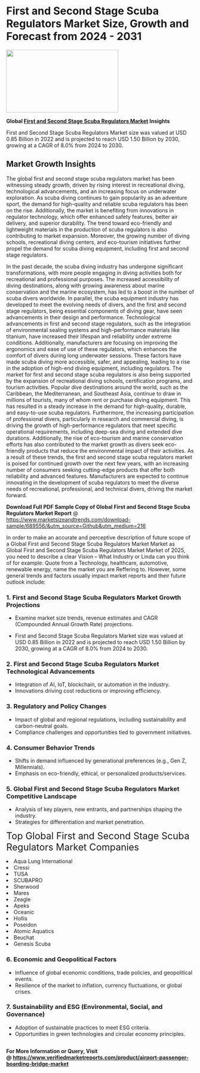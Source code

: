 <H1>First and Second Stage Scuba Regulators Market Size, Growth and Forecast from 2024 - 2031</H1><img class="aligncenter size-medium wp-image-584254" src="https://thirdeyenews.in/wp-content/uploads/2024/09/Global-Market-Research-300x168.jpeg" alt="" width="300" height="168" /><p><strong>Global&nbsp;<a href="https://www.marketsizeandtrends.com/download-sample/689556/&amp;utm_source=Github&utm_medium=216">First and Second Stage Scuba Regulators Market</a> Insights</strong></p><p>First and Second Stage Scuba Regulators Market size was valued at USD 0.85 Billion in 2022 and is projected to reach USD 1.50 Billion by 2030, growing at a CAGR of 8.0% from 2024 to 2030.</p><p><h2>Market Growth Insights</h2> <p>The global first and second stage scuba regulators market has been witnessing steady growth, driven by rising interest in recreational diving, technological advancements, and an increasing focus on underwater exploration. As scuba diving continues to gain popularity as an adventure sport, the demand for high-quality and reliable scuba regulators has been on the rise. Additionally, the market is benefiting from innovations in regulator technology, which offer enhanced safety features, better air delivery, and superior durability. The trend toward eco-friendly and lightweight materials in the production of scuba regulators is also contributing to market expansion. Moreover, the growing number of diving schools, recreational diving centers, and eco-tourism initiatives further propel the demand for scuba diving equipment, including first and second stage regulators. </p> <p>In the past decade, the scuba diving industry has undergone significant transformations, with more people engaging in diving activities both for recreational and professional purposes. The increased accessibility of diving destinations, along with growing awareness about marine conservation and the marine ecosystem, has led to a boost in the number of scuba divers worldwide. In parallel, the scuba equipment industry has developed to meet the evolving needs of divers, and the first and second stage regulators, being essential components of diving gear, have seen advancements in their design and performance. Technological advancements in first and second stage regulators, such as the integration of environmental sealing systems and high-performance materials like titanium, have increased their lifespan and reliability under extreme conditions. Additionally, manufacturers are focusing on improving the ergonomics and ease of use of these regulators, which enhances the comfort of divers during long underwater sessions. These factors have made scuba diving more accessible, safer, and appealing, leading to a rise in the adoption of high-end diving equipment, including regulators. The market for first and second stage scuba regulators is also being supported by the expansion of recreational diving schools, certification programs, and tourism activities. Popular dive destinations around the world, such as the Caribbean, the Mediterranean, and Southeast Asia, continue to draw in millions of tourists, many of whom rent or purchase diving equipment. This has resulted in a steady increase in the demand for high-quality, durable, and easy-to-use scuba regulators. Furthermore, the increasing participation of professional divers, particularly in research and commercial diving, is driving the growth of high-performance regulators that meet specific operational requirements, including deep-sea diving and extended dive durations. Additionally, the rise of eco-tourism and marine conservation efforts has also contributed to the market growth as divers seek eco-friendly products that reduce the environmental impact of their activities. As a result of these trends, the first and second stage scuba regulators market is poised for continued growth over the next few years, with an increasing number of consumers seeking cutting-edge products that offer both reliability and advanced features. Manufacturers are expected to continue innovating in the development of scuba regulators to meet the diverse needs of recreational, professional, and technical divers, driving the market forward. </p><p><span class=""><strong>Download Full PDF Sample Copy of Global First and Second Stage Scuba Regulators Market Report</strong> @ <a href="https://www.marketsizeandtrends.com/download-sample/689556/&amp;utm_source=Github&utm_medium=216" target="_blank">https://www.marketsizeandtrends.com/download-sample/689556/&amp;utm_source=Github&utm_medium=216</a></span></p><p>In order to make an accurate and perceptive description of future scope of a Global&nbsp;First and Second Stage Scuba Regulators Market Market as Global&nbsp;First and Second Stage Scuba Regulators Market Market of 2025, you need to describe a clear Vision &ndash; What Industry or Linda can you think of for example: Quote from a Technology, healthcare, automotive, renewable energy, name the market you are Reffering to. However, some general trends and factors usually impact market reports and their future outlook include:</p><h3>1.&nbsp;<strong>First and Second Stage Scuba Regulators Market Growth Projections</strong></h3><ul><li>Examine market size trends, revenue estimates and CAGR (Compounded Annual Growth Rate) projections.</li><li><p>First and Second Stage Scuba Regulators Market size was valued at USD 0.85 Billion in 2022 and is projected to reach USD 1.50 Billion by 2030, growing at a CAGR of 8.0% from 2024 to 2030.</p></li></ul><h3>2.&nbsp;<strong>First and Second Stage Scuba Regulators Market Technological Advancements</strong></h3><ul><li>Integration of AI, IoT, blockchain, or automation in the industry.</li><li>Innovations driving cost reductions or improving efficiency.</li></ul><h3>3.&nbsp;<strong>Regulatory and Policy Changes</strong></h3><ul><li>Impact of global and regional regulations, including sustainability and carbon-neutral goals.</li><li>Compliance challenges and opportunities tied to government initiatives.</li></ul><h3>4.&nbsp;<strong>Consumer Behavior Trends</strong></h3><ul><li>Shifts in demand influenced by generational preferences (e.g., Gen Z, Millennials).</li><li>Emphasis on eco-friendly, ethical, or personalized products/services.</li></ul><h3>5.&nbsp;<strong>Global First and Second Stage Scuba Regulators Market Competitive Landscape</strong></h3><ul><li>Analysis of key players, new entrants, and partnerships shaping the industry.</li><li>Strategies for differentiation and market penetration.</li></ul><p data-pm-slice="1 1 []"><span style="color: inherit; font-family: inherit; font-size: 25px;">Top Global First and Second Stage Scuba Regulators Market Companies</span></p><div class="" data-test-id=""><p><li>Aqua Lung International</li><li> Cressi</li><li> TUSA</li><li> SCUBAPRO</li><li> Sherwood</li><li> Mares</li><li> Zeagle</li><li> Apeks</li><li> Oceanic</li><li> Hollis</li><li> Poseidon</li><li> Atomic Aquatics</li><li> Beuchat</li><li> Genesis Scuba</li></p></div><h3>6.&nbsp;<strong>Economic and Geopolitical Factors</strong></h3><ul><li>Influence of global economic conditions, trade policies, and geopolitical events.</li><li>Resilience of the market to inflation, currency fluctuations, or global crises.</li></ul><h3>7.&nbsp;<strong>Sustainability and ESG (Environmental, Social, and Governance)</strong></h3><ul><li>Adoption of sustainable practices to meet ESG criteria.</li><li>Opportunities in green technologies and circular economy principles.</li></ul><h2><strong style="font-size: 14px;">For More Information or Query, Visit @&nbsp;</strong><a style="background-color: #ffffff; font-size: 14px;" href="https://www.marketsizeandtrends.com/report/first-and-second-stage-scuba-regulators-market/" target="_blank">https://www.verifiedmarketreports.com/product/airport-passenger-boarding-bridge-market</a></h2>

